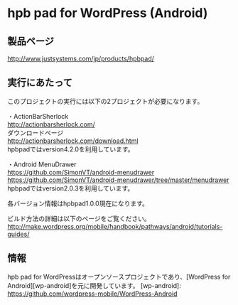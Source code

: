 # hpb pad for WordPress (Android) #

## 製品ページ ##

<http://www.justsystems.com/jp/products/hpbpad/>


## 実行にあたって ##

このプロジェクトの実行には以下の2プロジェクトが必要になります。

・ActionBarSherlock  
<http://actionbarsherlock.com/>  
ダウンロードページ  
<http://actionbarsherlock.com/download.html>  
hpbpadではversion4.2.0を利用しています。

・Android MenuDrawer  
<https://github.com/SimonVT/android-menudrawer>  
<https://github.com/SimonVT/android-menudrawer/tree/master/menudrawer>  
hpbpadではversion2.0.3を利用しています。

各バージョン情報はhpbpad1.0.0現在になります。

ビルド方法の詳細は以下のページをご覧ください。
<http://make.wordpress.org/mobile/handbook/pathways/android/tutorials-guides/>


## 情報 ##

hpb pad for WordPressはオープンソースプロジェクトであり、[WordPress for Android][wp-android]を元に開発しています。
[wp-android]: https://github.com/wordpress-mobile/WordPress-Android
